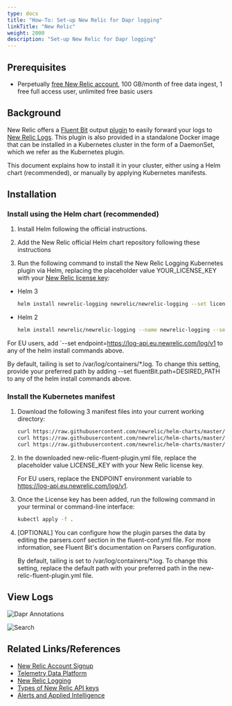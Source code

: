 ```yaml
---
type: docs
title: "How-To: Set-up New Relic for Dapr logging"
linkTitle: "New Relic"
weight: 2000
description: "Set-up New Relic for Dapr logging"
---
```


## Prerequisites

- Perpetually [free New Relic account](https://newrelic.com/signup?ref=dapr), 100 GB/month of free data ingest, 1 free full access user, unlimited free basic users

## Background

New Relic offers a [Fluent Bit](https://fluentbit.io/) output [plugin](https://github.com/newrelic/newrelic-fluent-bit-output) to easily forward your logs to [New Relic Logs](https://github.com/newrelic/newrelic-fluent-bit-output). This plugin is also provided in a standalone Docker image that can be installed in a Kubernetes cluster in the form of a DaemonSet, which we refer as the Kubernetes plugin.

This document explains how to install it in your cluster, either using a Helm chart (recommended), or manually by applying Kubernetes manifests.

## Installation

### Install using the Helm chart (recommended)

1. Install Helm following the official instructions.

2. Add the New Relic official Helm chart repository following these instructions

3. Run the following command to install the New Relic Logging Kubernetes plugin via Helm, replacing the placeholder value YOUR_LICENSE_KEY with your [New Relic license key](https://docs.newrelic.com/docs/accounts/accounts-billing/account-setup/new-relic-license-key/):

- Helm 3
    ```bash
    helm install newrelic-logging newrelic/newrelic-logging --set licenseKey=YOUR_LICENSE_KEY
    ```

- Helm 2
    ```bash
    helm install newrelic/newrelic-logging --name newrelic-logging --set licenseKey=YOUR_LICENSE_KEY
    ```

For EU users, add `--set endpoint=https://log-api.eu.newrelic.com/log/v1 to any of the helm install commands above.

By default, tailing is set to /var/log/containers/*.log. To change this setting, provide your preferred path by adding --set fluentBit.path=DESIRED_PATH to any of the helm install commands above.

### Install the Kubernetes manifest

1. Download the following 3 manifest files into your current working directory:

    ```bash
    curl https://raw.githubusercontent.com/newrelic/helm-charts/master/charts/newrelic-logging/k8s/fluent-conf.yml > fluent-conf.yml
    curl https://raw.githubusercontent.com/newrelic/helm-charts/master/charts/newrelic-logging/k8s/new-relic-fluent-plugin.yml > new-relic-fluent-plugin.yml
    curl https://raw.githubusercontent.com/newrelic/helm-charts/master/charts/newrelic-logging/k8s/rbac.yml > rbac.yml
    ```

2. In the downloaded new-relic-fluent-plugin.yml file, replace the placeholder value LICENSE_KEY with your New Relic license key.

    For EU users, replace the ENDPOINT environment variable to https://log-api.eu.newrelic.com/log/v1.

3. Once the License key has been added, run the following command in your terminal or command-line interface:
    ```bash
    kubectl apply -f .
    ```

4. [OPTIONAL] You can configure how the plugin parses the data by editing the parsers.conf section in the fluent-conf.yml file. For more information, see Fluent Bit's documentation on Parsers configuration.

    By default, tailing is set to /var/log/containers/*.log. To change this setting, replace the default path with your preferred path in the new-relic-fluent-plugin.yml file.

## View Logs

![Dapr Annotations](/images/nr-logging-1.png)

![Search](/images/nr-logging-2.png)

## Related Links/References

* [New Relic Account Signup](https://newrelic.com/signup)
* [Telemetry Data Platform](https://newrelic.com/platform/telemetry-data-platform)
* [New Relic Logging](https://github.com/newrelic/helm-charts/tree/master/charts/newrelic-logging)
* [Types of New Relic API keys](https://docs.newrelic.com/docs/apis/intro-apis/new-relic-api-keys)
* [Alerts and Applied Intelligence](https://docs.newrelic.com/docs/alerts-applied-intelligence)
